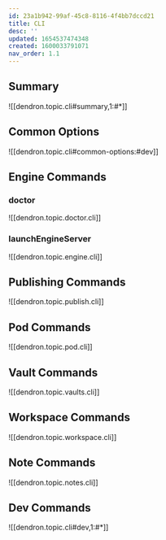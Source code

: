 ```yaml
---
id: 23a1b942-99af-45c8-8116-4f4bb7dccd21
title: CLI
desc: ''
updated: 1654537474348
created: 1600033791071
nav_order: 1.1
---
```


## Summary

![[dendron.topic.cli#summary,1:#*]]

## Common Options

![[dendron.topic.cli#common-options:#dev]]

## Engine Commands

### doctor

![[dendron.topic.doctor.cli]]
### launchEngineServer

![[dendron.topic.engine.cli]]
## Publishing Commands


![[dendron.topic.publish.cli]]

## Pod Commands

![[dendron.topic.pod.cli]]

## Vault Commands

![[dendron.topic.vaults.cli]]

## Workspace Commands

![[dendron.topic.workspace.cli]]

## Note Commands

![[dendron.topic.notes.cli]]

## Dev Commands

![[dendron.topic.cli#dev,1:#*]]
